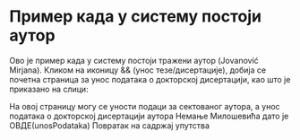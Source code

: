 # Пример када у систему постоји аутор
 
Ово је пример када у систему постоји тражени аутор (Jovanović Mirjana). Кликом на иконицу && (унос тезе/дисертације), добија се почетна страница за унос података о докторској дисертацији, као што је приказано на слици:
 
На овој страницу могу се уности подаци за сектованог аутора,  а унос података о докторској дисертацији аутора Немање Милошевића дато је ОВДЕ(unosPodataka)
Повратак на садржај упутства
